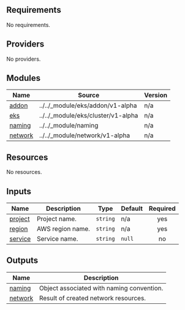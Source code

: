 ## Requirements

No requirements.

## Providers

No providers.

## Modules

| Name | Source | Version |
|------|--------|---------|
| <a name="module_addon"></a> [addon](#module\_addon) | ../../_module/eks/addon/v1-alpha | n/a |
| <a name="module_eks"></a> [eks](#module\_eks) | ../../_module/eks/cluster/v1-alpha | n/a |
| <a name="module_naming"></a> [naming](#module\_naming) | ../../_module/naming | n/a |
| <a name="module_network"></a> [network](#module\_network) | ../../_module/network/v1-alpha | n/a |

## Resources

No resources.

## Inputs

| Name | Description | Type | Default | Required |
|------|-------------|------|---------|:--------:|
| <a name="input_project"></a> [project](#input\_project) | Project name. | `string` | n/a | yes |
| <a name="input_region"></a> [region](#input\_region) | AWS region name. | `string` | n/a | yes |
| <a name="input_service"></a> [service](#input\_service) | Service name. | `string` | `null` | no |

## Outputs

| Name | Description |
|------|-------------|
| <a name="output_naming"></a> [naming](#output\_naming) | Object associated with naming convention. |
| <a name="output_network"></a> [network](#output\_network) | Result of created network resources. |
